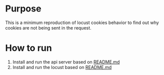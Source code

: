 # Purpose
This is a minimum reproduction of locust cookies behavior to find out why cookies are not being sent in the request.

# How to run
1. Install and run the api server based on [README.md](backend/README.md)
2. Install and run the locust based on [README.md](load_test/README.md)


